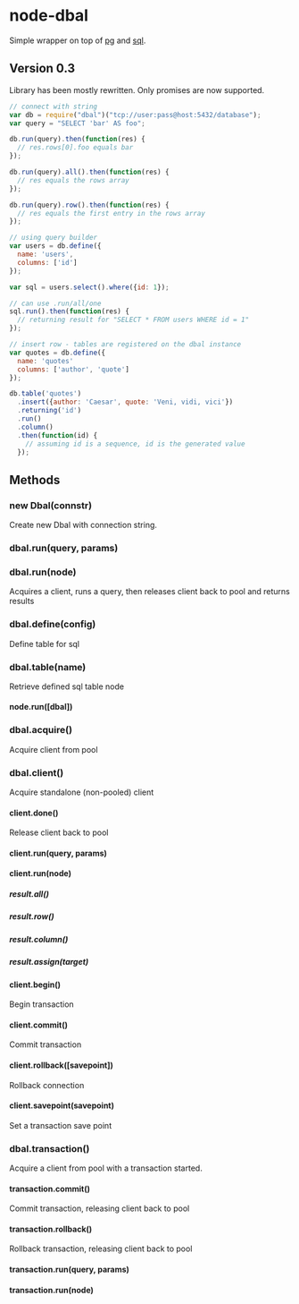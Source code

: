 # node-dbal

Simple wrapper on top of [pg](https://github.com/brianc/node-postgres) and [sql](https://github.com/brianc/node-sql).

## Version 0.3
Library has been mostly rewritten. Only promises are now supported.

```javascript
// connect with string
var db = require("dbal")("tcp://user:pass@host:5432/database");
var query = "SELECT 'bar' AS foo";

db.run(query).then(function(res) {
  // res.rows[0].foo equals bar
});

db.run(query).all().then(function(res) {
  // res equals the rows array
});

db.run(query).row().then(function(res) {
  // res equals the first entry in the rows array
});

// using query builder
var users = db.define({
  name: 'users',
  columns: ['id']
});

var sql = users.select().where({id: 1});

// can use .run/all/one
sql.run().then(function(res) {
  // returning result for "SELECT * FROM users WHERE id = 1"
});

// insert row - tables are registered on the dbal instance
var quotes = db.define({
  name: 'quotes'
  columns: ['author', 'quote']
});

db.table('quotes')
  .insert({author: 'Caesar', quote: 'Veni, vidi, vici'})
  .returning('id')
  .run()
  .column()
  .then(function(id) {
    // assuming id is a sequence, id is the generated value
  });
```

## Methods

### new Dbal(connstr)
Create new Dbal with connection string.

### dbal.run(query, params)
### dbal.run(node)
Acquires a client, runs a query, then releases client back to pool and returns results  

### dbal.define(config)
Define table for sql

### dbal.table(name)
Retrieve defined sql table node

#### node.run([dbal])

### dbal.acquire()
Acquire client from pool

### dbal.client()
Acquire standalone (non-pooled) client

#### client.done()
Release client back to pool

#### client.run(query, params)
#### client.run(node)

##### result.all()
##### result.row()
##### result.column()
##### result.assign(target)

#### client.begin()
Begin transaction

#### client.commit()
Commit transaction

#### client.rollback([savepoint])
Rollback connection

#### client.savepoint(savepoint)
Set a transaction save point

### dbal.transaction()
Acquire a client from pool with a transaction started.

#### transaction.commit()
Commit transaction, releasing client back to pool

#### transaction.rollback()
Rollback transaction, releasing client back to pool

#### transaction.run(query, params)
#### transaction.run(node)
